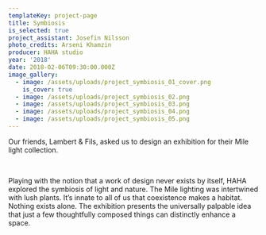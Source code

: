 ```yaml
---
templateKey: project-page
title: Symbiosis
is_selected: true
project_assistant: Josefin Nilsson
photo_credits: Arseni Khamzin
producer: HAHA studio
year: '2018'
date: 2018-02-06T09:30:00.000Z
image_gallery:
  - image: /assets/uploads/project_symbiosis_01_cover.png
    is_cover: true
  - image: /assets/uploads/project_symbiosis_02.png
  - image: /assets/uploads/project_symbiosis_03.png
  - image: /assets/uploads/project_symbiosis_04.png
  - image: /assets/uploads/project_symbiosis_05.png
---
```

Our friends, Lambert & Fils, asked us to design an exhibition for their Mile light collection.

<br/>

Playing with the notion that a work of design never exists by itself, HAHA explored the symbiosis of light and nature. The Mile lighting was intertwined with lush plants. It’s innate to all of us that coexistence makes a habitat. Nothing exists alone. The exhibition presents the universally palpable idea that just a few thoughtfully composed things can distinctly enhance a space.

